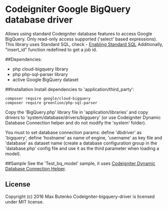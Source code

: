 # Codeigniter Google BigQuery database driver

Allows using standard Codeigniter database features to access Google BigQuery. Only read-only access supported ('select' based expressions).
This library uses Standard SQL, check - [Enabling Standard SQL](https://cloud.google.com/bigquery/docs/reference/standard-sql/enabling-standard-sql)
Additionally, "insert_id" function redefined to get a job id.

##Dependencies:
* php cloud-bigquery library
* php php-sql-parser library
* active Google BigQuery dataset

##Installation
Install dependencies to 'application/third_party':
```
composer require google/cloud-bigquery
composer require greenlion/php-sql-parser
```
Copy the 'BigQuery.php' library file in 'application/libraries' and copy drivers to 'system/database/drivers/bigquery' (or use Codeigniter Dynamic Database Connection helper and do not modify the 'system' folder).

You must to set database connection params: define 'dbdriver' as 'bigquery', define 'hostname' as name of engine, 'username' as key file and 'database' as dataset name (create a database configuration group in the 'database.php' config file and use it as the third parameter when loading a model).

##Sample
See the 'Test_bq_model' sample, it uses [Codeigniter Dynamic Database Connection Helper](https://github.com/maxworker/codeigniter-dynamicdb). 

## License
Copyright (c) 2016 Max Butenko
Codeigniter-bigquery-driver is licensed under MIT license.
